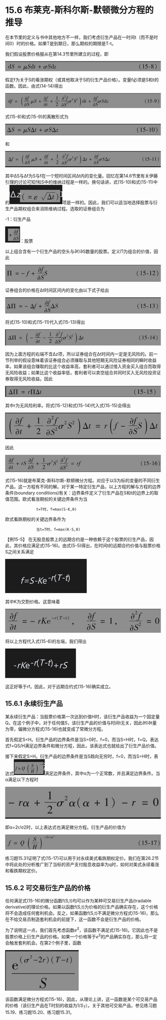 # 15.6 布莱克-斯科尔斯-默顿微分方程的推导

在本节里的定义与书中其他地方不一样，我们考虑衍生产品在一时间t（而不是时间0）时的价格。如果T是到期日，那么期权的期限是T-t。

我们假设股票价格服从在第14.3节里所建立的过程，即

![](images/2024-03-04-15-48-23.png)

假定f为关于S的看涨期权（或其他取决于S的衍生产品价格）。变量f必须是S和t的函数。因此，由式(14-14)得出

![](images/2024-03-04-15-48-44.png)

式(15-8)和式(15-9)的离散形式为

![](images/2024-03-04-15-49-06.png)

和

![](images/2024-03-04-15-49-41.png)

其中ΔS与Δf为S与f在一个短时间区间Δt内的变化量。回忆在第14.6节里有关伊藤引理的讨论可知f和S中的维纳过程是一样的。换句话讲，式(15-10)和式(15-11)中的![](images/2024-03-04-15-50-31.png)项是一样的。因此，我们可以适当地选择股票与衍生产品期权组合来消除维纳过程。选取的证券组合为

-1：衍生产品

![](images/2024-03-04-15-51-01.png)：股票

以上组合含有一个衍生产品的空头与∂f/∂S数量的股票。定义Π为组合的价值，因此

![](images/2024-03-04-15-51-15.png)

证券组合的价格在Δt时间区间内的变化由以下式子给出

![](images/2024-03-04-15-51-36.png)

将式(15-10)和式(15-11)代入式(15-13)得出

![](images/2024-03-04-15-51-56.png)

因为上面方程的右端不含Δz项，所以证券组合在Δt时间内一定是无风险的。前一节列举的假设意味着该证券组合必须赚取与其他短期无风险证券相同的瞬时收益率。如果该组合赚取的比这个收益率高，套利者可以通过借入资金买入组合而取得无风险收益；如果比这个收益率低，套利者可以卖空组合并同时买入无风险投资证券取得无风险收益。因此

![](images/2024-03-04-15-52-17.png)

其中r为无风险利率。将式(15-12)和式(15-14)代入式(15-15)会得出

![](images/2024-03-04-15-52-39.png)

因此


![](images/2024-03-04-15-52-57.png)

式(15-16)就是布莱克-斯科尔斯-默顿微分方程。对应于以S为标的变量的不同衍生产品，这一方程有不同的解。对于某一特定衍生产品，以上方程的解与方程的边界条件(boundary conditions)有关：边界条件定义了衍生产品在S和t的边界上的取值范围。欧式看涨期权的关键边界条件为当


                  t=T时，f=max(S-K,0)

欧式看跌期权的关键边界条件为

                  当t=T时，f=max(K-S,0)

【例15-5】 在无股息股票上的远期合约是一种依赖于这个股票的衍生产品，因此，其价格应满足式(15-16)。由式(5-5)得出，在时间t的远期合约价值与股票价格S之间关系满足


![](images/2024-03-04-15-54-00.png)

其中K为交割价格。这意味着

![](images/2024-03-04-15-54-26.png)

将以上方程代入式(15-6)的左端，我们得出

![](images/2024-03-04-15-54-45.png)

这正好等于rf。因此，对于远期合约式(15-16)确实成立。

## 15.6.1 永续衍生产品

某永续衍生产品：当股票价格第一次达到价值H时，该衍生产品收益为一个固定量Q。在这个例子中，对于任何值S，该衍生产品的价值与时间t无关，因此∂f/∂t量为零，偏微分方程式(15-16)也就变成了常微分方程。


首先假定S<H。衍生产品的边界条件是当S=0时，f=0，而当S=H时，f=Q。表达式f=QS/H满足边界条件和微分方程，因此，该表达式也就给出了衍生产品价值。

接下来假定S>H。衍生产品的边界条件是当S趋向无穷时，f=0，而当S=H时，表达式![](images/2024-03-04-15-55-37.png)满足边界条件，其中α为一个正常数，并且满足边界条件。当α满足以下方程时

![](images/2024-03-04-15-56-04.png)

即α=2r/σ2时，以上表达式也满足微分方程。衍生产品的价值为

![](images/2024-03-04-15-56-29.png)


练习题15.31证明了式(15-17)可以用于对永续美式看跌期权定价。我们在第26.2节中将此处的分析推广到了当标的资产支付股息收益率为q时，如何对美式永续看涨和看跌期权定价。

## 15.6.2 可交易衍生产品的价格

任何满足式(15-16)的微分函数f(S,t)均可以作为某种可交易衍生产品(tradable derivative)的理论价格。如果以函数f(S,t)为价格的衍生产品确实存在，这个价格将不会造成任何套利机会。反之，如果函数f(S,t)不满足微分方程式(15-16)，那么在不给交易员制造套利机会的前提下，这一函数不会是衍生产品的价格。

为了说明这一点，我们首先考虑函数$`e^S`$，该函数不满足式(15-16)。它因此也不是股票价格上衍生产品的价格。如果一个价格等于$`e^S`$的产品确实存在，那么将一定会触发套利机会。在第2个例子里，函数

![](images/2024-03-04-15-57-02.png)


该函数满足微分方程式(15-16)，因此，从理论上讲，这一函数是某个可交易产品的价格（该衍生产品在T时刻的收益为$`1/S_T`$）。关于其他可交易产品，参见练习题15.19、练习题15.20、练习题15.31。